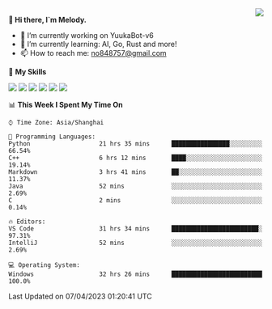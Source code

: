 <a href="#">
  <img align="right" src="https://github-readme-stats.vercel.app/api?username=melodyyuuka&count_private=true&show_icons=true" />
</a>

**👋 Hi there, I`m Melody.**

- 🔭 I’m currently working on YuukaBot-v6
- 🌱 I’m currently learning: AI, Go, Rust and more!
- 📫 How to reach me: no848757@gmail.com

🌟 **My Skills** 

![](https://img.shields.io/badge/-Python-3e74a2?style=flat-square&logo=Python&logoColor=fff)
![](https://img.shields.io/badge/-Java-007396?style=flat-square&logo=OpenJDK&logoColor=fff)
![](https://img.shields.io/badge/-Node.js-339933?style=flat-square&logo=Node.js&logoColor=fff)
![](https://img.shields.io/badge/-Git-f05032?style=flat-square&logo=git&logoColor=fff)
![](https://img.shields.io/badge/-PostgreSQL-4169e1?style=flat-square&logo=PostgreSQL&logoColor=fff)
![](https://img.shields.io/badge/-VSCode-007acc?style=flat-square&logo=Visual-Studio-Code&logoColor=fff)


<!--START_SECTION:waka-->
📊 **This Week I Spent My Time On** 

```text
⌚︎ Time Zone: Asia/Shanghai

💬 Programming Languages: 
Python                   21 hrs 35 mins      ████████████████░░░░░░░░░   66.54% 
C++                      6 hrs 12 mins       ████░░░░░░░░░░░░░░░░░░░░░   19.14% 
Markdown                 3 hrs 41 mins       ██░░░░░░░░░░░░░░░░░░░░░░░   11.37% 
Java                     52 mins             ░░░░░░░░░░░░░░░░░░░░░░░░░   2.69% 
C                        2 mins              ░░░░░░░░░░░░░░░░░░░░░░░░░   0.14%

🔥 Editors: 
VS Code                  31 hrs 34 mins      ████████████████████████░   97.31% 
IntelliJ                 52 mins             ░░░░░░░░░░░░░░░░░░░░░░░░░   2.69%

💻 Operating System: 
Windows                  32 hrs 26 mins      █████████████████████████   100.0%

```


 Last Updated on 07/04/2023 01:20:41 UTC
<!--END_SECTION:waka-->
